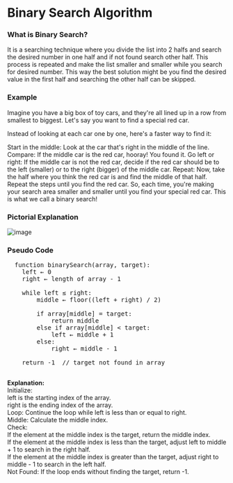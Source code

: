 # Binary Search Algorithm

### What is Binary Search?
It is a searching technique where you divide the list into 2 halfs and search the desired number in one half and if not found search other half. This process is repeated and make the list smaller and smaller while you search for desired number.
This way the best solution might be you find the desired value in the first half and searching the other half can be skipped.

### Example
Imagine you have a big box of toy cars, and they're all lined up in a row from smallest to biggest. Let's say you want to find a special red car.

Instead of looking at each car one by one, here's a faster way to find it:

Start in the middle: Look at the car that's right in the middle of the line.
Compare: If the middle car is the red car, hooray! You found it.
Go left or right: If the middle car is not the red car, decide if the red car should be to the left (smaller) or to the right (bigger) of the middle car.
Repeat: Now, take the half where you think the red car is and find the middle of that half. Repeat the steps until you find the red car.
So, each time, you're making your search area smaller and smaller until you find your special red car. This is what we call a binary search!

### Pictorial Explanation
![image](https://github.com/shilpathota/Algorithms_Made_Easy/assets/36531617/54ba05f5-1d8a-465e-8d5f-b9570c271dea)

### Pseudo Code
<pre>
  function binarySearch(array, target):
    left ← 0
    right ← length of array - 1

    while left ≤ right:
        middle ← floor((left + right) / 2)

        if array[middle] = target:
            return middle
        else if array[middle] < target:
            left ← middle + 1
        else:
            right ← middle - 1

    return -1  // target not found in array

</pre>
<b>Explanation:</b><br>
Initialize:<br>
left is the starting index of the array.<br>
right is the ending index of the array.<br>
Loop: Continue the loop while left is less than or equal to right.<br>
Middle: Calculate the middle index.<br>
Check:<br>
If the element at the middle index is the target, return the middle index.<br>
If the element at the middle index is less than the target, adjust left to middle + 1 to search in the right half.<br>
If the element at the middle index is greater than the target, adjust right to middle - 1 to search in the left half.<br>
Not Found: If the loop ends without finding the target, return -1.<br>
